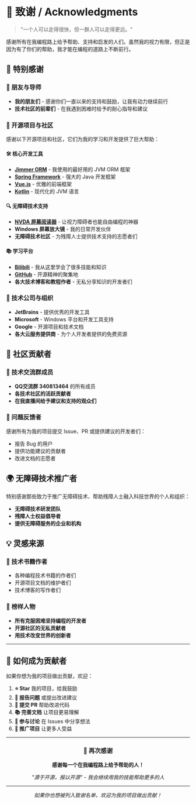 # 🙏 致谢 / Acknowledgments

> "一个人可以走得很快，但一群人可以走得更远。"

感谢所有在我编程路上给予帮助、支持和启发的人们。虽然我的视力有限，但正是因为有了你们的帮助，我才能在编程的道路上不断前行。

## 💝 特别感谢

### 👥 朋友与导师
- **我的朋友们** - 感谢你们一直以来的支持和鼓励，让我有动力继续前行
- **技术社区的前辈们** - 在我遇到困难时给予的耐心指导和建议

### 🌟 开源项目与社区
感谢以下开源项目和社区，它们为我的学习和开发提供了巨大帮助：

#### 🛠️ 核心开发工具
- **[Jimmer ORM](https://github.com/babyfish-ct/jimmer)** - 我使用的最好用的 JVM ORM 框架
- **[Spring Framework](https://spring.io/)** - 强大的 Java 开发框架
- **[Vue.js](https://vuejs.org/)** - 优雅的前端框架
- **[Kotlin](https://kotlinlang.org/)** - 现代化的 JVM 语言

#### 🔍 无障碍技术支持
- **[NVDA 屏幕阅读器](https://github.com/nvaccess/nvda)** - 让视力障碍者也能自由编程的神器
- **Windows 屏幕放大镜** - 我的日常开发伙伴
- **无障碍技术社区** - 为残障人士提供技术支持的志愿者们

#### 📚 学习平台
- **[Bilibili](https://bilibili.com)** - 我从这里学会了很多技能和知识
- **[GitHub](https://github.com/)** - 开源精神的聚集地
- **各大技术博客和教程作者** - 无私分享知识的开发者们

### 🏢 技术公司与组织
- **JetBrains** - 提供优秀的开发工具
- **Microsoft** - Windows 平台和开发工具支持
- **Google** - 开源项目和技术文档
- **各大云服务提供商** - 为个人开发者提供的免费资源

## 🤝 社区贡献者

### 💬 技术交流群成员
- **QQ交流群 340813464** 的所有成员
- **各技术社区的活跃贡献者**
- **在我直播间给予建议和支持的观众们**

### 🐛 问题反馈者
感谢所有为我的项目提交 Issue、PR 或提供建议的开发者们：
- 报告 Bug 的用户
- 提供功能建议的贡献者
- 改进文档的志愿者

## 🌍 无障碍技术推广者

特别感谢那些致力于推广无障碍技术、帮助残障人士融入科技世界的个人和组织：
- **无障碍技术研发团队**
- **残障人士权益倡导者**
- **提供无障碍服务的企业和机构**

## 💡 灵感来源

### 📖 技术书籍作者
- 各种编程技术书籍的作者们
- 开源项目文档的维护者们
- 技术博客的写作者们

### 🎯 榜样人物
- **所有克服困难坚持编程的开发者**
- **开源社区的无私贡献者**
- **用技术改变世界的创新者**

---

## 🔄 如何成为贡献者

如果你想为我的项目做出贡献，欢迎：

1. **⭐ Star** 我的项目，给我鼓励
2. **🐛 报告问题** 或提出改进建议
3. **📝 提交 PR** 帮助改进代码
4. **📚 完善文档** 让项目更易理解
5. **💬 参与讨论** 在 Issues 中分享想法
6. **🔗 推广项目** 让更多人受益

---

<div align="center">

### 💖 再次感谢

**感谢每一个在我编程路上给予帮助的人！**

*"源于开源，报以开源" - 我会继续用我的技能帮助更多的人*

---

*如果你也想被列入致谢名单，欢迎为我的项目做出贡献！*

</div>